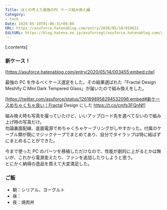 ```yaml
---
Title: ぼくの考えた最強のPC ケース組み換え編
Category:
- tech
Date: 2020-05-18T01:06:31+09:00
URL: https://asuforce.hatenablog.com/entry/2020/05/18/010631
EditURL: https://blog.hatena.ne.jp/asuforcegt/asuforce.hatenablog.com/atom/entry/26006613569597050
---
```


[:contents]

###  新ケース！

[https://asuforce.hatenablog.com/entry/2020/05/14/003455:embed:cite]

最強の PC を作るべくケース選定をした。その結果選ばれた「Fractal Design Meshify C Mini Dark Tempered Glass」が届いたので組み換えをした。

[https://twitter.com/asuforce/status/1261898958294532096:embed#新ケースめちゃくちゃ良い！Fractal Design にした https://t.co/cmfs3FQnNf]

組み換え時も写真を撮っていたけど、いいアップロード先を選べてないので組み上げ時の写真だけ。  
勿論裏面配線、底面電源でめちゃくちゃケーブリングがしやすかった。付属のケーブル類が既にマジックテープでまとめてあり、自分でタイラップは特に結ばずにまとめることができた。

今まで使った PC のパーツを移植しただけなので、性能が劇的に上がるとかは無いが、これから電源変えたり、ファンを追加したりしようと思う。  
とにかく納得の逸品を買えて大変満足した。

### ご飯

- 朝：シリアル、ヨーグルト
- 昼：
- 夜：焼肉丼
